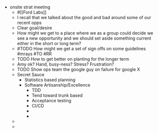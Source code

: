 - onsite strat meeting
	- #[[Ford Labs]]
	- I recall that we talked about the good and bad around some of our recent opps
	- Clear goal/desire
	- How might we get to a place where we as a group could decide we see a new opportunity and we should set aside something current either in the short or long term?
	- #TODO How might we get a set of sign offs on some guidelines #mrays #TO #RR
	- TODO How to get better on planting for the longer term
	- Amy ok? Hand, busy-ness? Stress? Frustration?
	- TODO Show ops team the google guy on failure for google X
	- Secret Sauce
		- Statistics based planning
		- Software Artisanship/Excellence
			- TDD
			- Tend toward trunk based
			- Acceptance testing
			- CI/CD
			-
			-
	-
	-